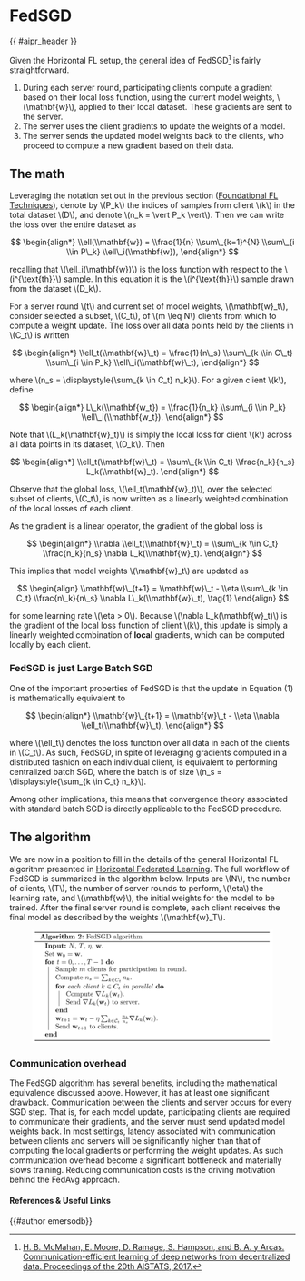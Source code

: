 <!-- markdownlint-disable-file MD033 MD013 -->

# FedSGD

{{ #aipr_header }}

Given the Horizontal FL setup, the general idea of FedSGD[^1] is fairly
straightforward.

1. During each server round, participating clients compute a gradient based on
   their local loss function, using the current model weights, \\(\\mathbf{w}\\),
   applied to their local dataset. These gradients are sent to the server.
2. The server uses the client gradients to update the weights of a model.
3. The server sends the updated model weights back to the clients, who proceed
   to compute a new gradient based on their data.

## The math

Leveraging the notation set out in the previous section
([Foundational FL Techniques](index.md)), denote by \\(P_k\\) the indices
of samples from client \\(k\\) in the total dataset \\(D\\), and denote
\\(n_k = \\vert P_k \\vert\\). Then we can write the loss over the entire
dataset as

$$
\begin{align*}
\\ell(\\mathbf{w}) = \\frac{1}{n} \\sum\_{k=1}^{N} \\sum\_{i \\in P\_k} \\ell\_i(\\mathbf{w}),
\end{align*}
$$

recalling that \\(\\ell_i(\\mathbf{w})\\) is the loss function with respect
to the \\(i^{\\text{th}}\\) sample. In this equation it is the
\\(i^{\\text{th}}\\) sample drawn from the dataset \\(D_k\\).

For a server round \\(t\\) and current set of model weights, \\(\\mathbf{w}\_t\\),
consider selected a subset, \\(C_t\\), of \\(m \\leq N\\) clients from which to
compute a weight update. The loss over all data points held by the clients in
\\(C_t\\) is written

$$
\begin{align*}
\\ell_t(\\mathbf{w}\_t) = \\frac{1}{n\_s} \\sum\_{k \\in C\_t} \\sum\_{i \\in P_k} \\ell\_i(\\mathbf{w}\_t),
\end{align*}
$$

where \\(n_s = \\displaystyle{\\sum\_{k \\in C_t} n_k}\\). For a given client
\\(k\\), define

$$
\begin{align*}
L\_k(\\mathbf{w_t}) = \\frac{1}{n_k} \\sum\_{i \\in P_k} \\ell\_i(\\mathbf{w_t}).
\end{align*}
$$

Note that \\(L_k(\\mathbf{w}\_t)\\) is simply the local loss for client \\(k\\) across all
data points in its dataset, \\(D_k\\). Then

$$
\begin{align*}
\\ell_t(\\mathbf{w}\_t) = \\sum\_{k \\in C_t} \\frac{n_k}{n_s} L_k(\\mathbf{w}_t).
\end{align*}
$$

Observe that the global loss, \\(\\ell_t(\\mathbf{w}\_t)\\), over the selected
subset of clients, \\(C_t\\), is now written as a linearly weighted combination
of the local losses of each client.

As the gradient is a linear operator, the gradient of the global loss is

$$
\begin{align*}
\\nabla \\ell_t(\\mathbf{w}\_t) = \\sum\_{k \\in C_t} \\frac{n_k}{n_s} \nabla L_k(\\mathbf{w}_t).
\end{align*}
$$

This implies that model weights \\(\mathbf{w}\_t\\) are updated as

$$
\begin{align}
\\mathbf{w}\_{t+1} = \\mathbf{w}\_t - \\eta \\sum\_{k \in C_t} \\frac{n\_k}{n\_s} \\nabla L\_k(\\mathbf{w}\_t), \tag{1}
\end{align}
$$

for some learning rate \\(\\eta > 0\\). Because \\(\\nabla L_k(\\mathbf{w}\_t)\\)
is the gradient of the local loss function of client \\(k\\), this update is
simply a linearly weighted combination of **local** gradients, which can be
computed locally by each client.

### FedSGD is just Large Batch SGD

One of the important properties of FedSGD is that the update in Equation (1) is
mathematically equivalent to

$$
\begin{align*}
\\mathbf{w}\_{t+1} = \\mathbf{w}\_t - \\eta \\nabla \\ell_t(\\mathbf{w}\_t),
\end{align*}
$$

where \\(\\ell_t\\) denotes the loss function over all data in each of the
clients in \\(C_t\\). As such, FedSGD, in spite of leveraging gradients
computed in a distributed fashion on each individual client, is equivalent to
performing centralized batch SGD, where the batch is of size
\\(n_s = \\displaystyle{\\sum\_{k \\in C_t} n_k}\\).

Among other implications, this means that convergence theory associated with
standard batch SGD is directly applicable to the FedSGD procedure.

## The algorithm

We are now in a position to fill in the details of the general Horizontal FL algorithm
presented in [Horizontal Federated Learning](../index.md). The full workflow
of FedSGD is summarized in the algorithm below. Inputs are \\(N\\),
the number of clients, \\(T\\), the number of server rounds to perform,
\\(\\eta\\) the learning rate, and \\(\\mathbf{w}\\), the initial weights for
the model to be trained. After the final server round is complete, each
client receives the final model as described by the weights \\(\mathbf{w}\_T\\).

<figure>
<center>
<img src="../../assets/algorithm-fedsgd.svg" alt="FedSGD Algorithm">
</center>
</figure>

### Communication overhead

The FedSGD algorithm has several benefits, including the mathematical
equivalence discussed above. However, it has at least one significant drawback.
Communication between the clients and server occurs for every SGD step. That
is, for each model update, participating clients are required to communicate their
gradients, and the server must send updated model weights back. In most settings,
latency associated with communication between clients and servers will be
significantly higher than that of computing the local gradients or performing
the weight updates. As such communication overhead become a significant
bottleneck and materially slows training. Reducing communication costs is the
driving motivation behind the FedAvg approach.

#### References & Useful Links

[^1]:
    [H. B. McMahan, E. Moore, D. Ramage, S. Hampson, and B. A. y Arcas.
    Communication-efficient learning of deep networks from decentralized data.
    Proceedings of the 20th AISTATS, 2017.](https://proceedings.mlr.press/v54/mcmahan17a/mcmahan17a.pdf)

{{#author emersodb}}
